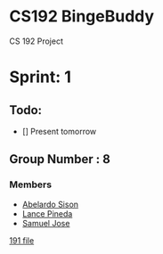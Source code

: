 # CS192 BingeBuddy
CS 192 Project

# Sprint: 1
## Todo:
- [] Present tomorrow


## Group Number : 8
### Members
- [Abelardo Sison](https://github.com/Riler4899)
- [Lance Pineda](https://github.com/PinedaLD)
- [Samuel Jose](https://github.com/blink-blink)

[191 file](https://github.com/Riler4899/Cs-191-Show-Tracker)
